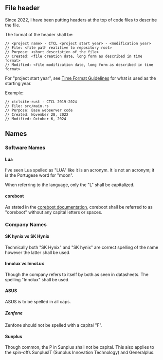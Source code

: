 ## File header
Since 2022, I have been putting headers at the top of code files to describe the file.

The format of the header shall be:
```
// <project name> - CTCL <project start year> - <modification year>
// File: <file path realitive to repository root>
// Purpose: <short description of the file>
// Created: <file creation date, long form as described in time format>
// Modified: <file modification date, long form as described in time format>
```

For "project start year", see [Time Format Guidelines](/projects/style/misc/time/) for what is used as the starting year.

Example:
```
// ctclsite-rust - CTCL 2019-2024
// File: src/main.rs
// Purpose: Base webserver code
// Created: November 28, 2022
// Modified: October 6, 2024
```

## Names

### Software Names

#### Lua
I've seen Lua spelled as "LUA" like it is an acronym. It is not an acronym; it is the Portugese word for "moon".

When referring to the language, only the "L" shall be capitalized.

#### coreboot
As stated in the [coreboot documentation](https://doc.coreboot.org), coreboot shall be referred to as "coreboot" without any capital letters or spaces.

### Company Names

#### SK hynix vs SK Hynix
Technically both "SK Hynix" and "SK hynix" are correct spelling of the name however the latter shall be used.

#### Innolux vs InnoLux
Though the company refers to itself by both as seen in datasheets. The spelling "Innolux" shall be used.

#### ASUS
ASUS is to be spelled in all caps.

##### Zenfone
Zenfone should not be spelled with a capital "F".

#### Sunplus
Though common, the P in Sunplus shall not be capital. This also applies to the spin-offs SunplusIT (Sunplus Innovation Technology) and Generalplus.
